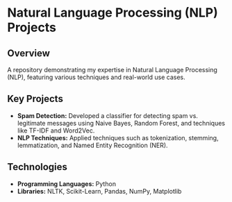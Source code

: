 <h1>Natural Language Processing (NLP) Projects</h1>

<h2>Overview</h2>
<p>
    A repository demonstrating my expertise in Natural Language Processing (NLP), featuring various techniques and real-world use cases.
</p>

<h2>Key Projects</h2>
<ul>
    <li><strong>Spam Detection:</strong> Developed a classifier for detecting spam vs. legitimate messages using Naive Bayes, Random Forest, and techniques like TF-IDF and Word2Vec.</li>
    <li><strong>NLP Techniques:</strong> Applied techniques such as tokenization, stemming, lemmatization, and Named Entity Recognition (NER).</li>
</ul>

<h2>Technologies</h2>
<ul>
    <li><strong>Programming Languages:</strong> Python</li>
    <li><strong>Libraries:</strong> NLTK, Scikit-Learn, Pandas, NumPy, Matplotlib</li>
</ul>